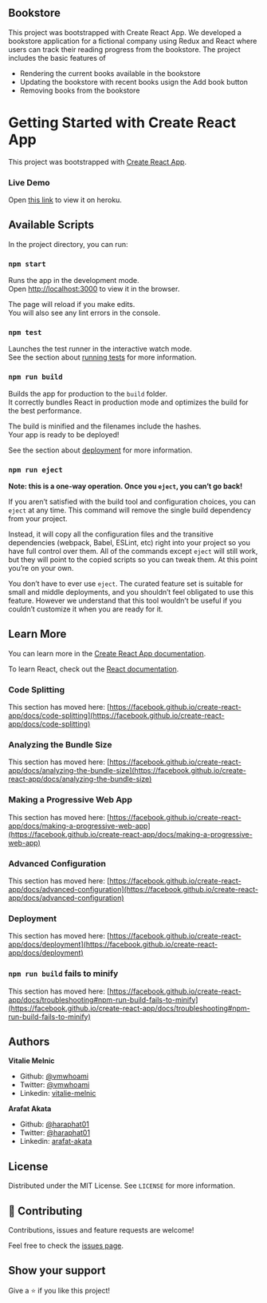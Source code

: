 ## Bookstore

This project was bootstrapped with Create React App. We developed a bookstore application for a fictional company using Redux and React where users can track their reading progress from the bookstore.
The project includes the basic features of

- Rendering the current books available in the bookstore
- Updating the bookstore with recent books usign the Add book button
- Removing books from the bookstore

# Getting Started with Create React App

This project was bootstrapped with [Create React App](https://github.com/facebook/create-react-app).

### Live Demo

Open [this link](https://bookstoremicroverse.herokuapp.com/) to view it on heroku.

## Available Scripts

In the project directory, you can run:

### `npm start`

Runs the app in the development mode.\
Open [http://localhost:3000](http://localhost:3000) to view it in the browser.

The page will reload if you make edits.\
You will also see any lint errors in the console.

### `npm test`

Launches the test runner in the interactive watch mode.\
See the section about [running tests](https://facebook.github.io/create-react-app/docs/running-tests) for more information.

### `npm run build`

Builds the app for production to the `build` folder.\
It correctly bundles React in production mode and optimizes the build for the best performance.

The build is minified and the filenames include the hashes.\
Your app is ready to be deployed!

See the section about [deployment](https://facebook.github.io/create-react-app/docs/deployment) for more information.

### `npm run eject`

**Note: this is a one-way operation. Once you `eject`, you can’t go back!**

If you aren’t satisfied with the build tool and configuration choices, you can `eject` at any time. This command will remove the single build dependency from your project.

Instead, it will copy all the configuration files and the transitive dependencies (webpack, Babel, ESLint, etc) right into your project so you have full control over them. All of the commands except `eject` will still work, but they will point to the copied scripts so you can tweak them. At this point you’re on your own.

You don’t have to ever use `eject`. The curated feature set is suitable for small and middle deployments, and you shouldn’t feel obligated to use this feature. However we understand that this tool wouldn’t be useful if you couldn’t customize it when you are ready for it.

## Learn More

You can learn more in the [Create React App documentation](https://facebook.github.io/create-react-app/docs/getting-started).

To learn React, check out the [React documentation](https://reactjs.org/).

### Code Splitting

This section has moved here: [https://facebook.github.io/create-react-app/docs/code-splitting](https://facebook.github.io/create-react-app/docs/code-splitting)

### Analyzing the Bundle Size

This section has moved here: [https://facebook.github.io/create-react-app/docs/analyzing-the-bundle-size](https://facebook.github.io/create-react-app/docs/analyzing-the-bundle-size)

### Making a Progressive Web App

This section has moved here: [https://facebook.github.io/create-react-app/docs/making-a-progressive-web-app](https://facebook.github.io/create-react-app/docs/making-a-progressive-web-app)

### Advanced Configuration

This section has moved here: [https://facebook.github.io/create-react-app/docs/advanced-configuration](https://facebook.github.io/create-react-app/docs/advanced-configuration)

### Deployment

This section has moved here: [https://facebook.github.io/create-react-app/docs/deployment](https://facebook.github.io/create-react-app/docs/deployment)

### `npm run build` fails to minify

This section has moved here: [https://facebook.github.io/create-react-app/docs/troubleshooting#npm-run-build-fails-to-minify](https://facebook.github.io/create-react-app/docs/troubleshooting#npm-run-build-fails-to-minify)

## Authors

**Vitalie Melnic**

- Github: [@vmwhoami](https://github.com/vmwhoami/)
- Twitter: [@vmwhoami](https://twitter.com/vmwhoami)
- Linkedin: [vitalie-melnic](https://www.linkedin.com/in/vitalie-melnic/)

**Arafat Akata**

- Github: [@haraphat01](https://github.com/haraphat01)
- Twitter: [@haraphat01](https://twitter.com/haraphat01)
- Linkedin: [arafat-akata](https://www.linkedin.com/in/arafat-akata/)

## License

Distributed under the MIT License. See `LICENSE` for more information.

## 🤝 Contributing

Contributions, issues and feature requests are welcome!

Feel free to check the [issues page](https://github.com/haraphat01/bookstore/issues).

## Show your support

Give a ⭐️ if you like this project!
